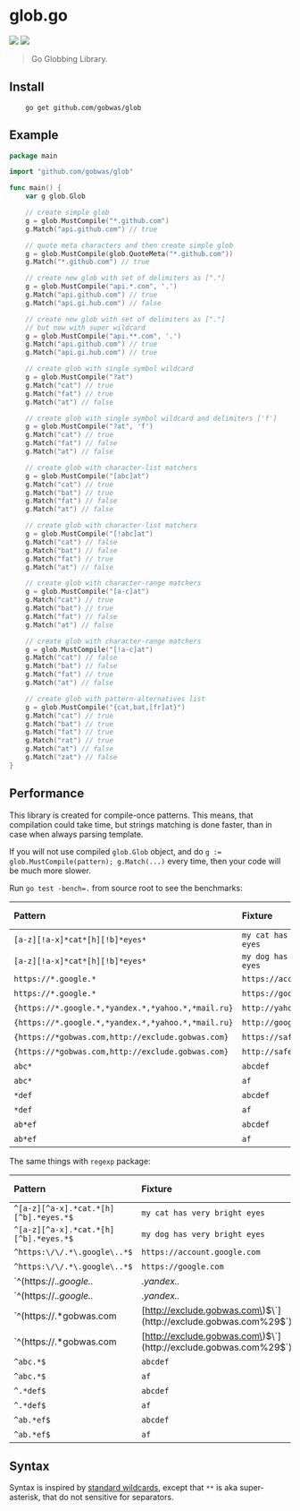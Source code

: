 # glob.go

[![](https://godoc.org/github.com/gobwas/glob?status.svg)](https://godoc.org/github.com/gobwas/glob) [![](https://travis-ci.org/gobwas/glob.svg?branch=master)](https://travis-ci.org/gobwas/glob)

> Go Globbing Library.

## Install

```text
    go get github.com/gobwas/glob
```

## Example

```go
package main

import "github.com/gobwas/glob"

func main() {
    var g glob.Glob

    // create simple glob
    g = glob.MustCompile("*.github.com")
    g.Match("api.github.com") // true

    // quote meta characters and then create simple glob 
    g = glob.MustCompile(glob.QuoteMeta("*.github.com"))
    g.Match("*.github.com") // true

    // create new glob with set of delimiters as ["."]
    g = glob.MustCompile("api.*.com", '.')
    g.Match("api.github.com") // true
    g.Match("api.gi.hub.com") // false

    // create new glob with set of delimiters as ["."]
    // but now with super wildcard
    g = glob.MustCompile("api.**.com", '.')
    g.Match("api.github.com") // true
    g.Match("api.gi.hub.com") // true

    // create glob with single symbol wildcard
    g = glob.MustCompile("?at")
    g.Match("cat") // true
    g.Match("fat") // true
    g.Match("at") // false

    // create glob with single symbol wildcard and delimiters ['f']
    g = glob.MustCompile("?at", 'f')
    g.Match("cat") // true
    g.Match("fat") // false
    g.Match("at") // false 

    // create glob with character-list matchers 
    g = glob.MustCompile("[abc]at")
    g.Match("cat") // true
    g.Match("bat") // true
    g.Match("fat") // false
    g.Match("at") // false

    // create glob with character-list matchers 
    g = glob.MustCompile("[!abc]at")
    g.Match("cat") // false
    g.Match("bat") // false
    g.Match("fat") // true
    g.Match("at") // false 

    // create glob with character-range matchers 
    g = glob.MustCompile("[a-c]at")
    g.Match("cat") // true
    g.Match("bat") // true
    g.Match("fat") // false
    g.Match("at") // false

    // create glob with character-range matchers 
    g = glob.MustCompile("[!a-c]at")
    g.Match("cat") // false
    g.Match("bat") // false
    g.Match("fat") // true
    g.Match("at") // false 

    // create glob with pattern-alternatives list 
    g = glob.MustCompile("{cat,bat,[fr]at}")
    g.Match("cat") // true
    g.Match("bat") // true
    g.Match("fat") // true
    g.Match("rat") // true
    g.Match("at") // false 
    g.Match("zat") // false 
}
```

## Performance

This library is created for compile-once patterns. This means, that compilation could take time, but strings matching is done faster, than in case when always parsing template.

If you will not use compiled `glob.Glob` object, and do `g := glob.MustCompile(pattern); g.Match(...)` every time, then your code will be much more slower.

Run `go test -bench=.` from source root to see the benchmarks:

| Pattern | Fixture | Match | Speed \(ns/op\) |
| :--- | :--- | :--- | :--- |
| `[a-z][!a-x]*cat*[h][!b]*eyes*` | `my cat has very bright eyes` | `true` | 432 |
| `[a-z][!a-x]*cat*[h][!b]*eyes*` | `my dog has very bright eyes` | `false` | 199 |
| `https://*.google.*` | `https://account.google.com` | `true` | 96 |
| `https://*.google.*` | `https://google.com` | `false` | 66 |
| `{https://*.google.*,*yandex.*,*yahoo.*,*mail.ru}` | `http://yahoo.com` | `true` | 163 |
| `{https://*.google.*,*yandex.*,*yahoo.*,*mail.ru}` | `http://google.com` | `false` | 197 |
| `{https://*gobwas.com,http://exclude.gobwas.com}` | `https://safe.gobwas.com` | `true` | 22 |
| `{https://*gobwas.com,http://exclude.gobwas.com}` | `http://safe.gobwas.com` | `false` | 24 |
| `abc*` | `abcdef` | `true` | 8.15 |
| `abc*` | `af` | `false` | 5.68 |
| `*def` | `abcdef` | `true` | 8.84 |
| `*def` | `af` | `false` | 5.74 |
| `ab*ef` | `abcdef` | `true` | 15.2 |
| `ab*ef` | `af` | `false` | 10.4 |

The same things with `regexp` package:

| Pattern | Fixture | Match | Speed \(ns/op\) |  |  |  |
| :--- | :--- | :--- | :--- | :--- | :--- | :--- |
| `^[a-z][^a-x].*cat.*[h][^b].*eyes.*$` | `my cat has very bright eyes` | `true` | 2553 |  |  |  |
| `^[a-z][^a-x].*cat.*[h][^b].*eyes.*$` | `my dog has very bright eyes` | `false` | 1383 |  |  |  |
| `^https:\/\/.*\.google\..*$` | `https://account.google.com` | `true` | 1205 |  |  |  |
| `^https:\/\/.*\.google\..*$` | `https://google.com` | `false` | 767 |  |  |  |
| \`^\(https:\/\/._.google.._ | ._yandex.._ | ._yahoo.._ | .\*mail.ru\)$\` | `http://yahoo.com` | `true` | 1435 |
| \`^\(https:\/\/._.google.._ | ._yandex.._ | ._yahoo.._ | .\*mail.ru\)$\` | `http://google.com` | `false` | 1674 |
| \`^\(https:\/\/.\*gobwas.com | [http://exclude.gobwas.com\)$\`](http://exclude.gobwas.com%29$`) | `https://safe.gobwas.com` | `true` | 1039 |  |  |
| \`^\(https:\/\/.\*gobwas.com | [http://exclude.gobwas.com\)$\`](http://exclude.gobwas.com%29$`) | `http://safe.gobwas.com` | `false` | 272 |  |  |
| `^abc.*$` | `abcdef` | `true` | 237 |  |  |  |
| `^abc.*$` | `af` | `false` | 100 |  |  |  |
| `^.*def$` | `abcdef` | `true` | 464 |  |  |  |
| `^.*def$` | `af` | `false` | 265 |  |  |  |
| `^ab.*ef$` | `abcdef` | `true` | 375 |  |  |  |
| `^ab.*ef$` | `af` | `false` | 145 |  |  |  |

## Syntax

Syntax is inspired by [standard wildcards](http://tldp.org/LDP/GNU-Linux-Tools-Summary/html/x11655.htm), except that `**` is aka super-asterisk, that do not sensitive for separators.

